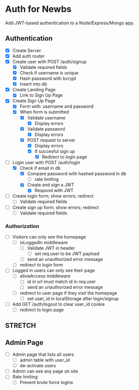 # Auth for Newbs

Add JWT-based authentication to a Node/Express/Mongo app.

## Authentication
* [x] Create Server
* [x] Add auth router
* [x] Create user with POST /auth/signup
  * [x] Validate required fields
  * [x] Check if username is unique
  * [x] Hash password with bcrypt
  * [x] Insert into db
* [x] Create Landing Page
  * [x] Link to Sign Up Page
* [x] Create Sign Up Page
  * [x] Form with: username and password
  * [x] When form is submitted
    * [x] Validate username
      * [x] Display errors
    * [x] Validate password
      * [x] Display errors
    * [x] POST request to server
      * [x] Display errors
      * [x] If succesful sign up
        * [x] Redirect to login page
* [ ] Login user with POST /auth/login
  * [x] Check if email in db
    * [x] Compare password with hashed password in db
      * [ ] rate limiting
    * [x] Create and sign a JWT
      * [x] Respond with JWT
* [ ] Create login form; show errors; redirect
  * [ ] Validate required fields
* [ ] Create sign up form; show errors; redirect
  * [ ] Validate required fields

### Authorization
* [ ] Visitors can only see the homepage
  * [ ] isLoggedIn middleware
    * [ ] Validate JWT in header
      * [ ] set req.user to be JWT payload
    * [ ] send an unauthorized error message
  * [ ] redirect to login form
* [ ] Logged in users can only see their page
  * [ ] allowAccess middleware
    * [ ] id in url must match id in req.user
    * [ ] send an unauthorized error message
  * [ ] redirect to user page if they visit the homepage
    * [ ] set user_id in localStorage after login/signup
* [ ] Add GET /auth/logout to clear user_id cookie
  * [ ] redirect to login page

## STRETCH

## Admin Page
* [ ] Admin page that lists all users
  * [ ] admin table with user_id
  * [ ] de-activate users
* [ ] Admin can see any page on site
* [ ] Rate limiting
  * [ ] Prevent brute force logins